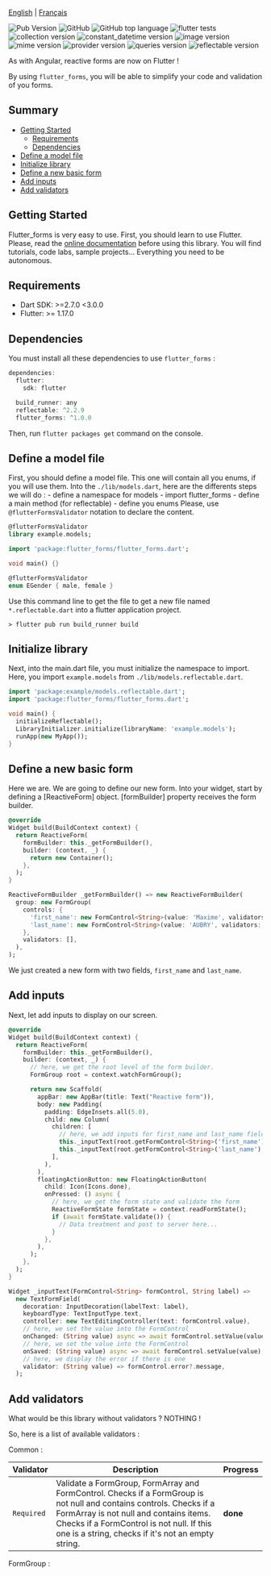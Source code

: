 [English](https://github.com/maxime-aubry/flutter_forms/blob/main/README.md) |
[Français](https://github.com/maxime-aubry/flutter_forms/blob/main/resources/translations/fr_FR/README.md)

![Pub Version](https://img.shields.io/pub/v/flutter_forms)
![GitHub](https://img.shields.io/github/license/maxime-aubry/flutter_forms)
![GitHub top language](https://img.shields.io/github/languages/top/maxime-aubry/flutter_forms)
![flutter tests](https://github.com/maxime-aubry/flutter_forms/workflows/flutter%20tests/badge.svg?branch=master)
![collection version](https://img.shields.io/badge/collection-1.15.0-brightgreen)
![constant_datetime version](https://img.shields.io/badge/collection-1.0.0-brightgreen)
![image version](https://img.shields.io/badge/collection-2.1.19-brightgreen)
![mime version](https://img.shields.io/badge/collection-1.0.0-brightgreen)
![provider version](https://img.shields.io/badge/collection-5.0.0-brightgreen)
![queries version](https://img.shields.io/badge/collection-0.1.14-brightgreen)
![reflectable version](https://img.shields.io/badge/collection-2.2.9-brightgreen)

As with Angular, reactive forms are now on Flutter !

By using `flutter_forms`, you will be able to simplify your code and validation of you forms.

## Summary

- [Getting Started](#getting-started)
    - [Requirements](#requirements)
    - [Dependencies](#dependencies)
- [Define a model file](#define-a-model-file)
- [Initialize library](#initialize-library)
- [Define a new basic form](#define-a-new-basic-form)
- [Add inputs](#add-inputs)
- [Add validators](#add-validators)

## Getting Started

Flutter_forms is very easy to use. First, you should learn to use Flutter.
Please, read the [online documentation](https://flutter.dev/docs) before using this library.
You will find tutorials, code labs, sample projects... Everything you need to be autonomous.

## Requirements

- Dart SDK: >=2.7.0 <3.0.0
- Flutter: >= 1.17.0

## Dependencies

You must install all these dependencies to use `flutter_forms` :

``` dart
dependencies:
  flutter:
    sdk: flutter

  build_runner: any
  reflectable: ^2.2.9
  flutter_forms: ^1.0.0
```

Then, run `flutter packages get` command on the console.

## Define a model file

First, you should define a model file.
This one will contain all you enums, if you will use them.
Into the `./lib/models.dart`, here are the differents steps we will do :
    - define a namespace for models
    - import flutter_forms
    - define a main method (for reflectable)
    - define you enums
Please, use `@flutterFormsValidator` notation to declare the content.

```dart
@flutterFormsValidator
library example.models;

import 'package:flutter_forms/flutter_forms.dart';

void main() {}

@flutterFormsValidator
enum EGender { male, female }
```

Use this command line to get the file to get a new file named `*.reflectable.dart` into a flutter application project.

```console
> flutter pub run build_runner build
```

## Initialize library

Next, into the main.dart file, you must initialize the namespace to import.
Here, you import `example.models` from `./lib/models.reflectable.dart`.

```dart
import 'package:example/models.reflectable.dart';
import 'package:flutter_forms/flutter_forms.dart';

void main() {
  initializeReflectable();
  LibraryInitializer.initialize(libraryName: 'example.models');
  runApp(new MyApp());
}
```

## Define a new basic form

Here we are. We are going to define our new form.
Into your widget, start by defining a [ReactiveForm] object.
[formBuilder] property receives the form builder.

```dart
@override
Widget build(BuildContext context) {
  return ReactiveForm(
    formBuilder: this._getFormBuilder(),
    builder: (context, _) {
      return new Container();
    },
  );
}

ReactiveFormBuilder _getFormBuilder() => new ReactiveFormBuilder(
  group: new FormGroup(
    controls: {
      'first_name': new FormControl<String>(value: 'Maxime', validators: []),
      'last_name': new FormControl<String>(value: 'AUBRY', validators: []),
    },
    validators: [],
  ),
);
```

We just created a new form with two fields, `first_name` and `last_name`.

## Add inputs

Next, let add inputs to display on our screen.

```dart
@override
Widget build(BuildContext context) {
  return ReactiveForm(
    formBuilder: this._getFormBuilder(),
    builder: (context, _) {
      // here, we get the root level of the form builder.
      FormGroup root = context.watchFormGroup();

      return new Scaffold(
        appBar: new AppBar(title: Text("Reactive form")),
        body: new Padding(
          padding: EdgeInsets.all(5.0),
          child: new Column(
            children: [
              // here, we add inputs for first_name and last_name fields
              this._inputText(root.getFormControl<String>('first_name'), 'first name'),
              this._inputText(root.getFormControl<String>('last_name'), 'last name'),
            ],
          ),
        ),
        floatingActionButton: new FloatingActionButton(
          child: Icon(Icons.done),
          onPressed: () async {
            // here, we get the form state and validate the form
            ReactiveFormState formState = context.readFormState();
            if (await formState.validate()) {
              // Data treatment and post to server here...
            }
          },
        ),
      );
    },
  );
}

Widget _inputText(FormControl<String> formControl, String label) => 
  new TextFormField(
    decoration: InputDecoration(labelText: label),
    keyboardType: TextInputType.text,
    controller: new TextEditingController(text: formControl.value),
    // here, we set the value into the FormControl
    onChanged: (String value) async => await formControl.setValue(value),
    // here, we set the value into the FormControl
    onSaved: (String value) async => await formControl.setValue(value),
    // here, we display the error if there is one
    validator: (String value) => formControl.error?.message,
  );
```

## Add validators

What would be this library without validators ?
NOTHING !

So, here is a list of available validators :

Common :

| Validator         | Description                                      | Progress                  |
| ----------------- | ------------------------------------------------ | ------------------------- |
| `Required`        |   Validate a FormGroup, FormArray and FormControl. Checks if a FormGroup is not null and contains controls. Checks if a FormArray is not null and contains items. Checks if a FormControl is not null. If this one is a string, checks if it's not an empty string. | **done**                  |

FormGroup :
